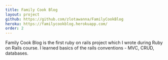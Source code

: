 ```yaml
---
title: Family Cook Blog
layout: project
github: https://github.com/zlotawanna/FamilyCookBlog
heroku: https://familycookblog.herokuapp.com/
order: 2
---
```

Family Cook Blog is the first ruby on rails project which I wrote during Ruby on Rails course.
I learned basics of the rails conventions - MVC, CRUD, databases.
